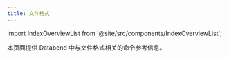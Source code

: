 ```yaml
---
title: 文件格式
---
```

import IndexOverviewList from '@site/src/components/IndexOverviewList';

本页面提供 Databend 中与文件格式相关的命令参考信息。

<IndexOverviewList />